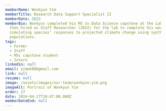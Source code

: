 ```yaml
---
memberName: Wonkyun Yim
memberTitle: Research Data Support Specialist II
memberDate: 2022
memberBio: Wonkyun completed his MS in Data Science capstone at the Lab. He was
  then hired as Staff Researcher (2022) for the lab to complete his work on
  simulating species’ responses to projected climate change using synthetic
  populations.
tags:
  - Former
  - Staff
  - MSc capstone student
  - Intern
linkedin: null
email: yimwk88@gmail.com
link: null
resume: null
image: /assets/images/our-team/wonkyun-yim.png
imageAlt: Portrait of Wonkyun Yim
order: 27
date: 2024-04-17T10:47:00.000Z
memberDateEnd: null
---
```

